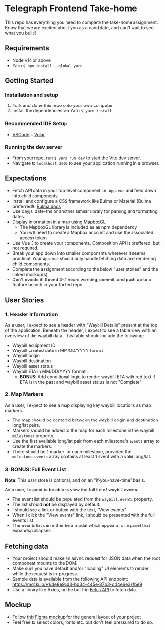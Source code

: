 # Telegraph Frontend Take-home

This repo has everything you need to complete the take-home assignment. Know that we are excited about you as a candidate, and can't wait to see what you build!

## Requirements

- Node v14 or above
- Yarn `$ npm install --global yarn`

## Getting Started

### Installation and setup

1. Fork and clone this repo onto your own computer
2. Install the dependencies via Yarn `$ yarn install`

### Recommended IDE Setup

- [VSCode](https://code.visualstudio.com/) + [Volar](https://marketplace.visualstudio.com/items?itemName=johnsoncodehk.volar)

### Running the dev server

- From your repo, run `$ yarn run dev` to start the Vite dev server.
- Navigate to `localhost:3000` to see your application running in a browser.

## Expectations

- Fetch API data in your top-level component i.e. `App.vue` and feed down into child components
- Install and configure a CSS framework like Bulma or Material (Bulma preferred!). [Bulma docs](https://bulma.io)
- Use dayjs, date-fns or another similar library for parsing and formatting dates.
- Display information in a map using [MapboxGL](https://docs.mapbox.com/mapbox-gl-js/example/simple-map/)
  - The MapboxGL library is included as an npm dependency
  - You will need to create a Mapbox account and use the associated access token
- Use Vue 3 to create your components. [Composition API](https://v3.vuejs.org/guide/composition-api-introduction.html#introduction) is preffered, but not required.
- Break your app down into smaller components wherever it seems practical. Your `App.vue` should only handle fetching data and rendering child components.
- Complete the assignment according to the below "user stories" and the linked mockup(s)
- Don't overdo it! Spend 3-4 hours working, commit, and push up to a feature branch in your forked repo.

## User Stories

### 1. Header Information

As a user, I expect to see a header with "Waybill Details" present at the top of the application.
Beneath the header, I expect to see a table view with an overview of the waybill data. This table should include the following:

- Waybill equipment ID
- Waybill created date in MM/DD/YYYY format
- Waybill origin
- Waybill destination
- Waybill asset status
- Waybill ETA in MM/DD/YYYY format
  - **BONUS**: Add conditional logic to render waybill ETA with red text if ETA is in the past and waybill asset status is not "Complete"
  
### 2. Map Markers

As a user, I expect to see a map displaying key waybill locations as map markers.

- The map should be centered between the waybill origin and destination long/lat pairs.
- Markers should be added to the map for each milestone in the waybill `milestones` property.
- Use the first available long/lat pair from each milestone's `events` array to create the markers.
- There should be 1 marker for each milestone, provided the `milestone.events` array contains at least 1 event with a valid long/lat.

### 3. BONUS: Full Event List

**Note**: This user store is optional, and on an "if-you-have-time" basis.

As a user, I expect to be able to view the full list of waybill events.

- The event list should be populated from the `waybill.events` property.
- The list should **not** be displayed by default.
- I should see a link or button with the text, "View events"
- When I click the "View events" link, I should be presented with the full events list
- The events list can either be a modal which appears, or a panel that expands/collapses

## Fetching data

- Your project should make an async request for JSON data when the root component mounts to the DOM.
- Make sure you have default and/or "loading" UI elements to render while the request is in-progress.
- Sample data is available from the following API endpoint: https://mocki.io/v1/de8e9ad3-bd34-445e-87b3-c44e6e3efbe9
- Use a library like Axios, or the built-in [Fetch API](https://developer.mozilla.org/en-US/docs/Web/API/Fetch_API) to fetch data.

## Mockup

- Follow [this Figma mockup](https://www.figma.com/file/ejrZ0CzAEJ4zLtlXyvB8Po/FE-take-home?node-id=0%3A1) for the general layout of your project
- Feel free to select colors, fonts etc. but don't feel pressured to do so.

